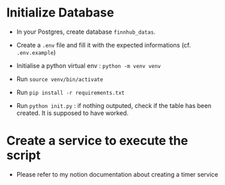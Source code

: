 # Initialize Database

- In your Postgres, create database `finnhub_datas`. 
- Create a `.env` file and fill it with the expected informations (cf. `.env.example`)

- Initialise a python virtual env : `python -m venv venv`
- Run `source venv/bin/activate`
- Run `pip install -r requirements.txt`
- Run `python init.py` : if nothing outputed, check if the table has been created. It is supposed to have worked. 

# Create a service to execute the script

- Please refer to my notion documentation about creating a timer service


